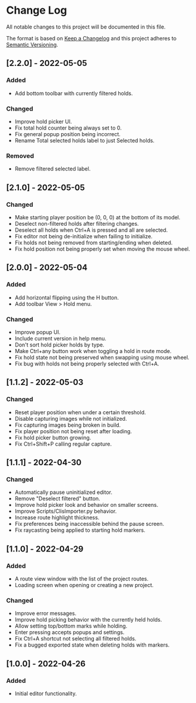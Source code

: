 # Change Log
All notable changes to this project will be documented in this file.

The format is based on [Keep a Changelog](http://keepachangelog.com/)
and this project adheres to [Semantic Versioning](http://semver.org/).


## [2.2.0] - 2022-05-05

### Added
- Add bottom toolbar with currently filtered holds.

### Changed
- Improve hold picker UI.
- Fix total hold counter being always set to 0.
- Fix general popup position being incorrect.
- Rename Total selected holds label to just Selected holds.

### Removed
- Remove filtered selected label.


## [2.1.0] - 2022-05-05

### Changed
- Make starting player position be (0, 0, 0) at the bottom of its model.
- Deselect non-filtered holds after filtering changes.
- Deselect all holds when Ctrl+A is pressed and all are selected.
- Fix editor not being de-initialize when failing to initialize.
- Fix holds not being removed from starting/ending when deleted.
- Fix hold position not being properly set when moving the mouse wheel.


## [2.0.0] - 2022-05-04

### Added
- Add horizontal flipping using the H button.
- Add toolbar View > Hold menu.

### Changed
- Improve popup UI.
- Include current version in help menu.
- Don't sort hold picker holds by type.
- Make Ctrl+any button work when toggling a hold in route mode.
- Fix hold state not being preserved when swapping using mouse wheel.
- Fix bug with holds not being properly selected with Ctrl+A.


## [1.1.2] - 2022-05-03

### Changed
- Reset player position when under a certain threshold.
- Disable capturing images while not initialized.
- Fix capturing images being broken in build.
- Fix player position not being reset after loading.
- Fix hold picker button growing.
- Fix Ctrl+Shift+P calling regular capture.


## [1.1.1] - 2022-04-30

### Changed
- Automatically pause uninitialized editor.
- Remove "Deselect filtered" button.
- Improve hold picker look and behavior on smaller screens.
- Improve Scripts/ClisImporter.py behavior.
- Increase route highlight thickness.
- Fix preferences being inaccessible behind the pause screen.
- Fix raycasting being applied to starting hold markers.


## [1.1.0] - 2022-04-29

### Added
- A route view window with the list of the project routes.
- Loading screen when opening or creating a new project.

### Changed
- Improve error messages.
- Improve hold picking behavior with the currently held holds.
- Allow setting top/bottom marks while holding.
- Enter pressing accepts popups and settings.
- Fix Ctrl+A shortcut not selecting all filtered holds.
- Fix a bugged exported state when deleting holds with markers.


## [1.0.0] - 2022-04-26

### Added
- Initial editor functionality.
